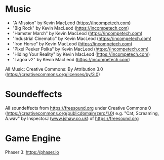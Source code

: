 Music
=====

* "A Mission" by Kevin MacLeod (https://incompetech.com)
* "Big Rock" by Kevin MacLeod (https://incompetech.com)
* "Hamster March" by Kevin MacLeod (https://incompetech.com)
* "Industrial Cinematic" by Kevin MacLeod (https://incompetech.com)
* "Iron Horse" by Kevin MacLeod (https://incompetech.com)
* "Pixel Peeker Polka" by Kevin MacLeod (https://incompetech.com)
* "Hiding Your Reality" by Kevin MacLeod (https://incompetech.com)
* "Lagoa v2" by Kevin MacLeod (https://incompetech.com)

All Music: Creative Commons: By Attribution 3.0 (https://creativecommons.org/licenses/by/3.0)

Soundeffects
============

All soundeffects from https://freesound.org under Creative Commons 0 (https://creativecommons.org/publicdomain/zero/1.0)
e.g. "Cat, Screaming, A.wav" by InspectorJ (www.jshaw.co.uk) of https://freesound.org

Game Engine
===========

Phaser 3: https://phaser.io
